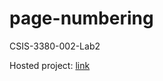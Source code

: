 # page-numbering
CSIS-3380-002-Lab2

Hosted project: [link](https://mateusolvr.github.io/page-numbering/)
